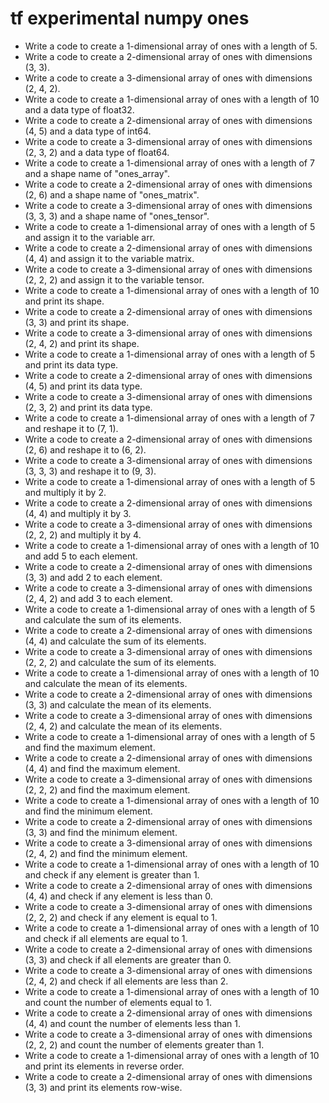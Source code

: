 # tf experimental numpy ones

- Write a code to create a 1-dimensional array of ones with a length of 5.
- Write a code to create a 2-dimensional array of ones with dimensions (3, 3).
- Write a code to create a 3-dimensional array of ones with dimensions (2, 4, 2).
- Write a code to create a 1-dimensional array of ones with a length of 10 and a data type of float32.
- Write a code to create a 2-dimensional array of ones with dimensions (4, 5) and a data type of int64.
- Write a code to create a 3-dimensional array of ones with dimensions (2, 3, 2) and a data type of float64.
- Write a code to create a 1-dimensional array of ones with a length of 7 and a shape name of "ones_array".
- Write a code to create a 2-dimensional array of ones with dimensions (2, 6) and a shape name of "ones_matrix".
- Write a code to create a 3-dimensional array of ones with dimensions (3, 3, 3) and a shape name of "ones_tensor".
- Write a code to create a 1-dimensional array of ones with a length of 5 and assign it to the variable arr.
- Write a code to create a 2-dimensional array of ones with dimensions (4, 4) and assign it to the variable matrix.
- Write a code to create a 3-dimensional array of ones with dimensions (2, 2, 2) and assign it to the variable tensor.
- Write a code to create a 1-dimensional array of ones with a length of 10 and print its shape.
- Write a code to create a 2-dimensional array of ones with dimensions (3, 3) and print its shape.
- Write a code to create a 3-dimensional array of ones with dimensions (2, 4, 2) and print its shape.
- Write a code to create a 1-dimensional array of ones with a length of 5 and print its data type.
- Write a code to create a 2-dimensional array of ones with dimensions (4, 5) and print its data type.
- Write a code to create a 3-dimensional array of ones with dimensions (2, 3, 2) and print its data type.
- Write a code to create a 1-dimensional array of ones with a length of 7 and reshape it to (7, 1).
- Write a code to create a 2-dimensional array of ones with dimensions (2, 6) and reshape it to (6, 2).
- Write a code to create a 3-dimensional array of ones with dimensions (3, 3, 3) and reshape it to (9, 3).
- Write a code to create a 1-dimensional array of ones with a length of 5 and multiply it by 2.
- Write a code to create a 2-dimensional array of ones with dimensions (4, 4) and multiply it by 3.
- Write a code to create a 3-dimensional array of ones with dimensions (2, 2, 2) and multiply it by 4.
- Write a code to create a 1-dimensional array of ones with a length of 10 and add 5 to each element.
- Write a code to create a 2-dimensional array of ones with dimensions (3, 3) and add 2 to each element.
- Write a code to create a 3-dimensional array of ones with dimensions (2, 4, 2) and add 3 to each element.
- Write a code to create a 1-dimensional array of ones with a length of 5 and calculate the sum of its elements.
- Write a code to create a 2-dimensional array of ones with dimensions (4, 4) and calculate the sum of its elements.
- Write a code to create a 3-dimensional array of ones with dimensions (2, 2, 2) and calculate the sum of its elements.
- Write a code to create a 1-dimensional array of ones with a length of 10 and calculate the mean of its elements.
- Write a code to create a 2-dimensional array of ones with dimensions (3, 3) and calculate the mean of its elements.
- Write a code to create a 3-dimensional array of ones with dimensions (2, 4, 2) and calculate the mean of its elements.
- Write a code to create a 1-dimensional array of ones with a length of 5 and find the maximum element.
- Write a code to create a 2-dimensional array of ones with dimensions (4, 4) and find the maximum element.
- Write a code to create a 3-dimensional array of ones with dimensions (2, 2, 2) and find the maximum element.
- Write a code to create a 1-dimensional array of ones with a length of 10 and find the minimum element.
- Write a code to create a 2-dimensional array of ones with dimensions (3, 3) and find the minimum element.
- Write a code to create a 3-dimensional array of ones with dimensions (2, 4, 2) and find the minimum element.
- Write a code to create a 1-dimensional array of ones with a length of 10 and check if any element is greater than 1.
- Write a code to create a 2-dimensional array of ones with dimensions (4, 4) and check if any element is less than 0.
- Write a code to create a 3-dimensional array of ones with dimensions (2, 2, 2) and check if any element is equal to 1.
- Write a code to create a 1-dimensional array of ones with a length of 10 and check if all elements are equal to 1.
- Write a code to create a 2-dimensional array of ones with dimensions (3, 3) and check if all elements are greater than 0.
- Write a code to create a 3-dimensional array of ones with dimensions (2, 4, 2) and check if all elements are less than 2.
- Write a code to create a 1-dimensional array of ones with a length of 10 and count the number of elements equal to 1.
- Write a code to create a 2-dimensional array of ones with dimensions (4, 4) and count the number of elements less than 1.
- Write a code to create a 3-dimensional array of ones with dimensions (2, 2, 2) and count the number of elements greater than 1.
- Write a code to create a 1-dimensional array of ones with a length of 10 and print its elements in reverse order.
- Write a code to create a 2-dimensional array of ones with dimensions (3, 3) and print its elements row-wise.